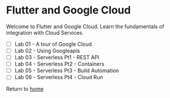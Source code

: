 # Flutter and Google Cloud 

Welcome to Flutter and Google Cloud.
Learn the fundamentals of integration with Cloud Services.

- [ ] Lab 01 - A tour of Google Cloud
- [ ] Lab 02 - Using Googleapis
- [ ] Lab 03 - Serverless Pt1 - REST API 
- [ ] Lab 04 - Serverless Pt2 - Containers 
- [ ] Lab 05 - Serverless Pt3 - Build Automation 
- [ ] Lab 06 - Serverless Pt4 - Cloud Run 

Return to [home](https://github.com/rosera/flutter_workshop)
